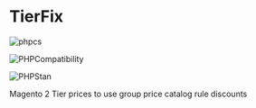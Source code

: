 # TierFix

![phpcs](https://github.com/DominicWatts/TierFix/workflows/phpcs/badge.svg)

![PHPCompatibility](https://github.com/DominicWatts/TierFix/workflows/PHPCompatibility/badge.svg)

![PHPStan](https://github.com/DominicWatts/TierFix/workflows/PHPStan/badge.svg)

Magento 2 Tier prices to use group price catalog rule discounts
